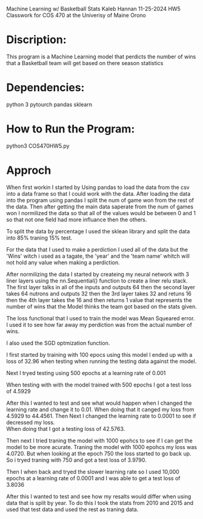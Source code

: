 Machine Learning w/ Basketball Stats
Kaleb Hannan
11-25-2024
HW5
Classwork for COS 470 at the Univerisy of Maine Orono

# Discription:  
This program is a Machine Learning model that perdicts the number of wins that a Basketball team will get
based on there season statistics 

# Dependencies:
python 3
pytourch
pandas
sklearn

# How to Run the Program:
python3 COS470HW5.py

# Approch
When first workin I started by Using pandas to load the data from the csv into a data frame so
that I could work with the data.  After loading the data into the program using pandas I split the
num of game won from the rest of the data.  Then after getting the main data saperate from the num 
of games won I normilized the data so that all of the values would be between 0 and 1 so that not 
one field had more influance then the others.

To split the data by percentage I used the sklean library and split the data into 85% traning 15% test.

For the data that I used to make a perdiction I used all of the data but the 'Wins' witch i used as a tagate, the 'year'
and the 'team name' whitch will not hold any value when making a perdiction.

After normilizing the data I started by createing my neural network with 3 liner layers using the nn.Sequential()
function to create a liner relu stack.  The first layer talks in all of the inputs and outputs 64 then the second layer 
takes 64 nutrons and outputs 32 then the 3rd layer takes 32 and retuns 16 then the 4th layer takes the 16 and 
then returns 1 value that represents the number of wins that the Model thinks the team got based on the stats given.

The loss functional that I used to train the model was Mean Squeared error.  I used it to see how far away my perdiction
was from the actual number of wins. 

I also used the SGD optmization function.

I first started by training with 100 epocs using this model I ended up with a loss of 32.96 when testing
when running the testing data against the model.

Next I tryed testing using 500 epochs at a learning rate of 0.001  

When testing with with the model trained with 500 epochs I got a test loss of 4.5929

After this I wanted to test and see what would happen when I changed the learning rate
and change it to 0.01.  When doing that it canged my loss from 4.5929 to 44.4561.
Then Next I changed the learning rate to 0.0001 to see if decressed my loss.  
When doing that I got a testing loss of 42.5763.


Then next I tried traning the model with 1000 epohcs to see if I can get the model to
be more acurate.  Traning the model with 1000 epohcs my loss was 4.0720.  But when 
looking at the epoch 750 the loss started to go back up.  So i tryed traning with 750
and got a test loss of 3.9790.

Then I when back and tryed the slower learning rate so I used 10,000 epochs at a learning rate of 0.0001 
and I was able to get a test loss of 3.8036

After this I wanted to test and see how my resalts would differ when using data that is split by year.
To do this I took the stats from 2010 and 2015 and used that test data and used the rest as traning data.

